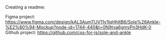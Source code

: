 Creating a readme:

Figma project:
https://www.figma.com/design/kAL3AumTUV11y1IqHhltB6/Sole%26Ankle-%E2%80%94-Mockup?node-id=1744-440&t=0N9tya6gmyPn3HdK-0
Github project:
https://github.com/css-for-js/sole-and-ankle

